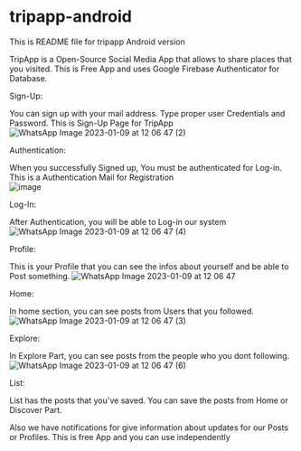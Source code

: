 # tripapp-android

This is README file for tripapp Android version

TripApp is a Open-Source Social Media App that allows to share places that you visited. This is Free App and uses Google Firebase Authenticator for Database.


Sign-Up:

  You can sign up with your mail address. Type proper user Credentials and Password. This is Sign-Up Page for TripApp
  ![WhatsApp Image 2023-01-09 at 12 06 47 (2)](https://user-images.githubusercontent.com/94053073/211291506-90af449a-035c-4b34-b798-e92d6011f645.jpeg)
  
 Authentication:
 
  When you successfully Signed up, You must be authenticated for Log-in. This is a Authentication Mail for Registration    
  ![image](https://user-images.githubusercontent.com/94053073/211281888-0e332dd0-1298-4fc5-a9bc-96620d51f60b.png)

Log-In:

  After Authentication, you will be able to Log-in our system
  ![WhatsApp Image 2023-01-09 at 12 06 47 (4)](https://user-images.githubusercontent.com/94053073/211291675-537070ec-5419-494e-8cd0-ddae4ea9c4f9.jpeg)

Profile:

  This is your Profile that you can see the infos about yourself and be able to Post something.
  ![WhatsApp Image 2023-01-09 at 12 06 47](https://user-images.githubusercontent.com/94053073/211291635-73d73914-3f74-4025-97b1-d905b23299ea.jpeg)

Home:

  In home section, you can see posts from Users that you followed.
  ![WhatsApp Image 2023-01-09 at 12 06 47 (3)](https://user-images.githubusercontent.com/94053073/211291469-5409bb42-631d-4904-bb04-eb47c87075a1.jpeg)

Explore:

  In Explore Part, you can see posts from the people who you dont following.
  ![WhatsApp Image 2023-01-09 at 12 06 47 (6)](https://user-images.githubusercontent.com/94053073/211291398-e053083e-486d-4153-a350-5be0d5ceb0b9.jpeg)

List:

  List has the posts that you've saved. You can save the posts from Home or Discover Part.

Also we have notifications for give information about updates for our Posts or Profiles. This is free App and you can use independently
